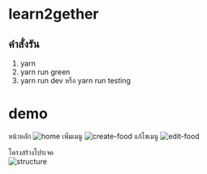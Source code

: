 # learn2gether
คำสั่งรัน
----------
1. yarn
2. yarn run green
3. yarn run dev หรือ yarn run testing

# demo
หน้าหลัก
![home](https://cdn.discordapp.com/attachments/890515798093873192/1056817582612697108/homepage.png)
เพิ่มเมนู
![create-food](https://cdn.discordapp.com/attachments/890515798093873192/1056817582985977916/foodpage.png)
แก้ไขเมนู
![edit-food](https://cdn.discordapp.com/attachments/890515798093873192/1056818791629213746/add-food.png)

โครงสร้างโปรเจค <br>
![structure](https://cdn.discordapp.com/attachments/890515798093873192/1056817582121951343/structure.png)
